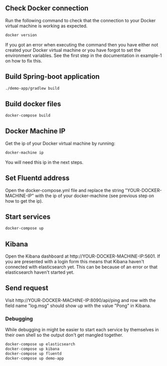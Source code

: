 ## Check Docker connection

Run the following command to check that the connection to your Docker virtual machine is working as expected.
```sh
docker version
```

If you got an error when executing the command then you have either not created your Docker virtual machine or you have forgot to set the environment variables. See the first step in the documentation in example-1 on how to fix this.

## Build Spring-boot application

```sh
./demo-app/gradlew build
```

## Build docker files

```sh
docker-compose build
```

## Docker Machine IP

Get the ip of your Docker virtual machine by running:
```sh
docker-machine ip
```

You will need this ip in the next steps.

## Set Fluentd address

Open the docker-compose.yml file and replace the string "YOUR-DOCKER-MACHINE-IP" with the ip of your docker-machine (see previous step on how to get the ip).

## Start services

```sh
docker-compose up
```

## Kibana

Open the Kibana dashboard at http://YOUR-DOCKER-MACHINE-IP:5601. If you are presented with a login form this means that Kibana haven't connected with elasticsearch yet. This can be because of an error or that elasticsearch haven't started yet.

## Send request

Visit http://YOUR-DOCKER-MACHINE-IP:8090/api/ping and row with the field name "log.msg" should show up with the value "Pong" in Kibana.

### Debugging

While debugging in might be easier to start each service by themselves in their own shell so the output don't get mangled together.

```sh
docker-compose up elasticsearch
docker-compose up kibana
docker-compose up fluentd
docker-compose up demo-app
```